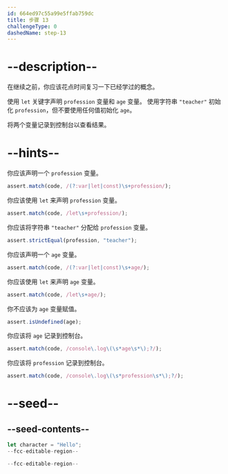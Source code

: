```yaml
---
id: 664ed97c55a99e5ffab759dc
title: 步骤 13
challengeType: 0
dashedName: step-13
---
```


# --description--

在继续之前，你应该花点时间复习一下已经学过的概念。

使用 `let` 关键字声明 `profession` 变量和 `age` 变量。 使用字符串 `"teacher"` 初始化 `profession`，但不要使用任何值初始化 `age`。

将两个变量记录到控制台以查看结果。

# --hints--

你应该声明一个 `profession` 变量。

```js
assert.match(code, /(?:var|let|const)\s+profession/);
```

你应该使用 `let` 来声明 `profession` 变量。

```js
assert.match(code, /let\s+profession/);
```

你应该将字符串 `"teacher"` 分配给 `profession` 变量。

```js
assert.strictEqual(profession, "teacher");
```

你应该声明一个 `age` 变量。

```js
assert.match(code, /(?:var|let|const)\s+age/);
```

你应该使用 `let` 来声明 `age` 变量。

```js
assert.match(code, /let\s+age/);
```

你不应该为 `age` 变量赋值。

```js
assert.isUndefined(age);
```

你应该将 `age` 记录到控制台。

```js
assert.match(code, /console\.log\(\s*age\s*\);?/);
```

你应该将 `profession` 记录到控制台。

```js
assert.match(code, /console\.log\(\s*profession\s*\);?/);
```

# --seed--

## --seed-contents--

```js
let character = "Hello";
--fcc-editable-region--

--fcc-editable-region--
```
